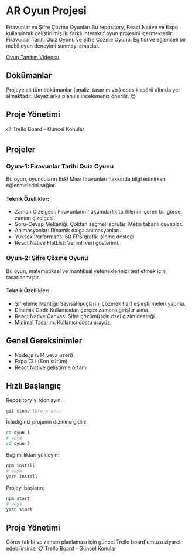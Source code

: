 # AR Oyun Projesi

Firavunlar ve Şifre Çözme Oyunları
Bu repository, React Native ve Expo kullanılarak geliştirilmiş iki farklı interaktif oyun projesini içermektedir: Firavunlar Tarihi Quiz Oyunu ve Şifre Çözme Oyunu. Eğitici ve eğlenceli bir mobil oyun deneyimi sunmayı amaçlar.

 [Oyun Tanıtım Videosu](https://youtube.com/shorts/yuTmxGDcQ-A?feature=share)

## Dokümanlar
Projeye ait tüm dokümanlar (analiz, tasarım vb.) docs klasörü altında yer almaktadır. Beyaz arka plan ile incelemeniz önerilir. 😊

## Proje Yönetimi
📋 Trello Board - Güncel Konular

## Projeler
### Oyun-1: Firavunlar Tarihi Quiz Oyunu
Bu oyun, oyuncuların Eski Mısır firavunları hakkında bilgi edinirken eğlenmelerini sağlar.

#### Teknik Özellikler:
- Zaman Çizelgesi: Firavunların hükümdarlık tarihlerini içeren bir görsel zaman çizelgesi.
- Soru-Cevap Mekaniği:
Çoktan seçmeli sorular.
Metin tabanlı cevaplar.
- Animasyonlar:
Dinamik dalga animasyonları.
- Yüksek Performans: 60 FPS grafik işleme desteği.
- React Native FlatList: Verimli veri gösterimi.

### Oyun-2: Şifre Çözme Oyunu
Bu oyun, matematiksel ve mantıksal yeteneklerinizi test etmek için tasarlanmıştır.

#### Teknik Özellikler:
- Şifreleme Mantığı:
Sayısal ipuçlarını çözerek harf eşleştirmeleri yapma.
- Dinamik Girdi: Kullanıcıdan gerçek zamanlı girişler alma.
- React Native Canvas: Şifre çözümü için özel çizim desteği.
- Minimal Tasarım: Kullanıcı dostu arayüz.

## Genel Gereksinimler
- Node.js (v14 veya üzeri)
- Expo CLI (Son sürüm)
- React Native geliştirme ortamı

## Hızlı Başlangıç

 Repository'yi klonlayın:
```bash
git clone [proje-url]
```

 İstediğiniz projenin dizinine gidin:
```bash
cd oyun-1
# veya
cd oyun-2
```

 Bağımlılıkları yükleyin:
```bash
npm install
# veya
yarn install
```

 Projeyi başlatın:
```bash
npm start
# veya
yarn start
```

## Proje Yönetimi
Görev takibi ve zaman planlaması için güncel Trello board'umuzu ziyaret edebilirsiniz: 📋 Trello Board - Güncel Konular
